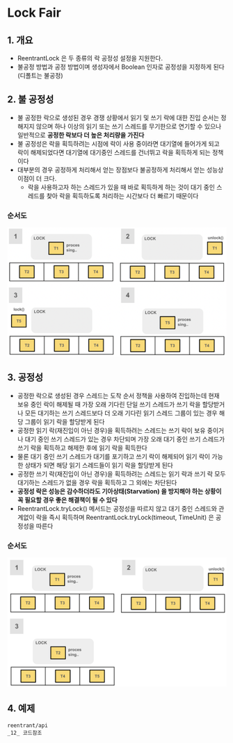 # Lock Fair





## 1. 개요

- ReentrantLock 은 두 종류의 락 공정성 설정을 지원한다.
- 불공정 방법과 공정 방법이며 생성자에서 Boolean 인자로 공정성을 지정하게 된다(디폴트는 불공정)





## 2. 불 공정성

- 불 공정한 락으로 생성된 경우 경쟁 상황에서 읽기 및 쓰기 락에 대한 진입 순서는 정해지지 않으며 하나 이상의 읽기 또는 쓰기 스레드를 무기한으로 연기할 수 있으나 일반적으로 **공정한 락보다 더 높은 처리량을 가진다**
- 불 공정성은 락을 획득하려는 시점에 락이 사용 중이라면 대기열에 들어가게 되고 락이 해제되었다면 대기열에 대기중인 스레드를 건너뛰고 락을 획득하게 되는 정책이다
- 대부분의 경우 공정하게 처리해서 얻는 장점보다 불공정하게 처리해서 얻는 성능상 이점이 더 크다. 
  -  락을 사용하고자 하는 스레드가 있을 때 바로 획득하게 하는 것이 대기 중인 스레드를 찾아 락을 획득하도록 처리하는 시간보다 더 빠르기 때문이다




### 순서도

![스크린샷 2024-01-27 오전 9.43.33](img/08.png)









## 3. 공정성

- 공정한 락으로 생성된 경우 스레드는 도착 순서 정책을 사용하여 진입하는데 현재 보유 중인 락이 해제될 때 가장 오래 기다린 단일 쓰기 스레드가 쓰기 락을 할당받거나 모든 대기하는 쓰기 스레드보다 더 오래 기다린 읽기 스레드 그룹이 있는 경우 해당 그룹이 읽기 락을 할당받게 된다
- 공정한 읽기 락(재진입이 아닌 경우)을 획득하려는 스레드는 쓰기 락이 보유 중이거나 대기 중인 쓰기 스레드가 있는 경우 차단되며 가장 오래 대기 중인 쓰기 스레드가 쓰기 락을 획득하고 해제한 후에 읽기 락을 획득한다 
- 물론 대기 중인 쓰기 스레드가 대기를 포기하고 쓰기 락이 해제되어 읽기 락이 가능한 상태가 되면 해당 읽기 스레드들이 읽기 락을 할당받게 된다
- 공정한 쓰기 락(재진입이 아닌 경우)을 획득하려는 스레드는 읽기 락과 쓰기 락 모두 대기하는 스레드가 없을 경우 락을 획득하고 그 외에는 차단된다
- **공정성 락은 성능은 감수하더라도 기아상태(Starvation) 을 방지해야 하는 상황이 꼭 필요할 경우 좋은 해결책이 될 수 있다**
- ReentrantLock.tryLock() 메서드는 공정성을 따르지 않고 대기 중인 스레드와 관계없이 락을 즉시 획득하며 ReentrantLock.tryLock(timeout, TimeUnit) 은 공정성을 따른다





### 순서도

![스크린샷 2024-01-27 오전 9.44.32](img/09.png)





## 4. 예제

~~~
reentrant/api
_12_ 코드참조
~~~



